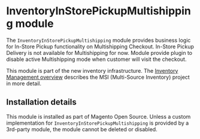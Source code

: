 # InventoryInStorePickupMultishipping module

The `InventoryInStorePickupMultishipping` module provides business logic for In-Store Pickup functionality on Multishipping Checkout.
In-Store Pickup Delivery is not available for Multishipping for now.
Module provide plugin to disable active Multishipping mode when customer will visit the checkout.

This module is part of the new inventory infrastructure. The
[Inventory Management overview](https://devdocs.magento.com/guides/v2.4/inventory/index.html)
describes the MSI (Multi-Source Inventory) project in more detail.

## Installation details

This module is installed as part of Magento Open Source. Unless a custom implementation for `InventoryInStorePickupMultishipping`
is provided by a 3rd-party module, the module cannot be deleted or disabled.
